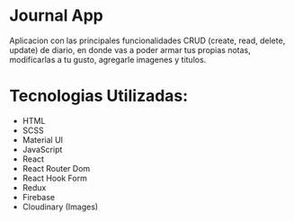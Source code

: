 # Journal App

Aplicacion con las principales funcionalidades CRUD (create, read, delete, update) de diario, en donde vas a poder armar tus propias notas, modificarlas a tu gusto, agregarle imagenes y titulos. 

# Tecnologias Utilizadas:

* HTML
* SCSS
* Material UI
* JavaScript
* React
* React Router Dom
* React Hook Form
* Redux
* Firebase
* Cloudinary (Images)